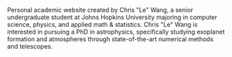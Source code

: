 Personal academic website created by Chris "Le" Wang, a senior undergraduate student at Johns Hopkins University majoring in computer science, physics, and applied math & statistics. Chris "Le" Wang is interested in pursuing a PhD in astrophysics, specifically studying exoplanet formation and atmospheres through state-of-the-art numerical methods and telescopes.
